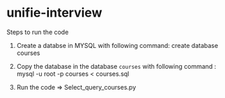 # unifie-interview
Steps to run the code

1) Create a databse in MYSQL with following command:
         create database courses

2) Copy the database in the database `courses` with following command :
        mysql -u root -p courses < courses.sql

3) Run the code => Select_query_courses.py
